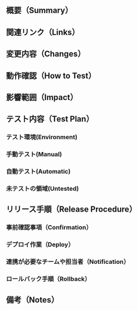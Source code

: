 ## 概要（Summary）
<!-- このPRで解決する課題や実現する目的を簡潔に説明します -->
<!-- 1.このPRで何を変更したのか（スコープ）？ -->
<!-- 2.このPRでどんな問題を解決したいのか？ -->

## 関連リンク（Links）
<!-- 関連するチケット、仕様書、過去のPRなどのリンクを記載します） -->

## 変更内容（Changes）
<!-- このPRで行った具体的な変更点を記載します -->
<!-- 1.主な変更点：新規追加した機能やモジュール、修正やリファクタリング箇所を箇条書きで記載します -->
<!-- 2.UI：見た目の変更点について、変更前後のスクリーンショットや動画を添付します -->

## 動作確認（How to Test）
<!-- レビュアーが動作確認をスムーズに行えるよう、確認手順を具体的に記載します -->
<!-- 1.必要な事前条件 -->
<!-- 2.テスト環境での操作手順 -->

## 影響範囲（Impact）
<!-- この変更が他の機能やシステム全体に与える影響を記載します -->

## テスト内容（Test Plan）
<!-- 実施したテストの詳細を記載します※項目が多ければ外部ファイルでも可 -->

### テスト環境(Environment)

### 手動テスト(Manual)
<!-- 実行した手動テストケースなどを記載します -->

### 自動テスト(Automatic)
<!-- 実行した自動テスト（ユニットテスト、E2Eテストなど）とその結果などを記載します -->

### 未テストの領域(Untested)
<!-- 未テスト箇所や理由を記載します -->

## リリース手順（Release Procedure）
<!-- リリースに際しての手順や注意点を記載します -->

### 事前確認事項（Confirmation）
<!-- 依存関係があれば記載します -->
<!-- 1.他PRや機能への依存はあるか？ -->
<!-- 2.外部APIやサードパーティサービスの設定が必要か？ -->
<!-- 3.ビジネス側とリリースの合意が取れているか？ -->

### デプロイ作業（Deploy）
<!-- デプロイ手順やデプロイ後に行うべき動作確認やテスト項目について記載します -->

### 連携が必要なチームや担当者（Notification）
<!-- 必要に応じてリリース後の連携を記載します -->

### ロールバック手順（Rollback）
<!-- リリース失敗時のロールバック方法を記載します -->

## 備考（Notes）
<!-- レビュー時に特に確認してほしい点や注意が必要なポイントを記載します -->

